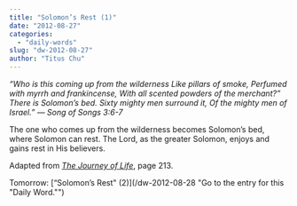```yaml
---
title: "Solomon’s Rest (1)"
date: "2012-08-27"
categories: 
  - "daily-words"
slug: "dw-2012-08-27"
author: "Titus Chu"
---
```


_“Who is this coming up from the wilderness_ _Like pillars of smoke,_ _Perfumed with myrrh and frankincense,_ _With all scented powders of the merchant?”_ _There is Solomon’s bed._ _Sixty mighty men surround it,_ _Of the mighty men of Israel.”_ _— Song of Songs 3:6-7_

The one who comes up from the wilderness becomes Solomon’s bed, where Solomon can rest. The Lord, as the greater Solomon, enjoys and gains rest in His believers.

Adapted from _[The Journey of Life](/book-journey "Go to the listing for this book.")_, page 213.

Tomorrow: [“Solomon’s Rest" (2)](/dw-2012-08-28 "Go to the entry for this "Daily Word."")
